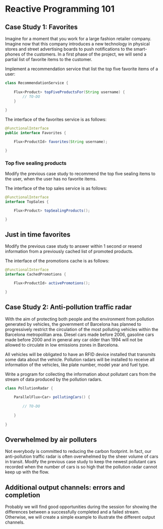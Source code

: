 # Reactive Programming 101

## Case Study 1: Favorites

Imagine for a moment that you work for a large fashion retailer company. Imagine now that this company introduces a new technology in physical stores and street advertising boards to push notifications to the smart-phones of the customers. In a first phase of the project, we will send a partial list of favorite items to the customer.

Implement a recommendation service that list the top five favorite items of a user:

```java
class RecommendationService {
    
    Flux<Product> topFiveProductsFor(String username) {
        // TO-DO
    }
    
}
```

The interface of the favorites service is as follows:

```java
@FunctionalInterface
public interface Favorites {

    Flux<ProductId> favorites(String username);

}
```

### Top five sealing products

Modify the previous case study to recommend the top five sealing items to the user, when the user has no favorite items.

The interface of the top sales service is as follows:

```java
@FunctionalInterface
interface TopSales {

    Flux<Product> topSealingProducts();

}
```

## Just in time favorites

Modify the previous case study to answer within 1 second or resend information from a previously cached list of promoted products.

The interface of the promotions cache is as follows:

```java
@FunctionalInterface
interface CachedPromotions {

    Flux<ProductId> activePromotions();

}
```

## Case Study 2: Anti-pollution traffic radar

With the aim of protecting both people and the environment from pollution generated by vehicles, the government of Barcelona has planned to progressively restrict the circulation of the most polluting vehicles within the Barcelona metropolitan area. Diesel cars made before 2006, gasoline cars made before 2000 and in general any car older than 1994 will not be allowed to circulate in low emissions zones in Barcelona.

All vehicles will be obligated to have an RFID device installed that transmits some data about the vehicle. Pollution radars will be installed to receive all information of the vehicles, like plate number, model year and fuel type.

Write a program for collecting the information about pollutant cars from the stream of data produced by the pollution radars.

```java
class PollutionRadar {
    
    ParallelFlux<Car> pollutingCars() {
        
        // TO-DO
        
    }
    
}
```

## Overwhelmed by air polluters

Not everybody is committed to reducing the carbon footprint. In fact, our anti-pollution traffic radar is often overwhelmed by the sheer volume of cars in transit. Modify the previous case study to keep the newest pollutant cars recorded when the number of cars is so high that the pollution radar cannot keep up with the flow.

## Additional output channels: errors and completion

Probably we will find good opportunities during the session for showing the differences between a successfully completed and a failed stream. Otherwise, we will create a simple example to illustrate the different output channels.

